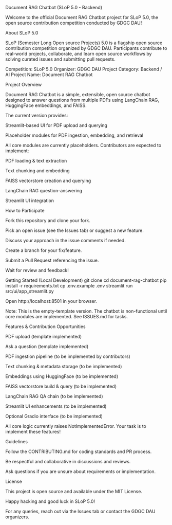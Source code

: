 Document RAG Chatbot (SLoP 5.0 - Backend)

Welcome to the official Document RAG Chatbot project for SLoP 5.0, the open source contribution competition conducted by GDGC DAU!

About SLoP 5.0

SLoP (Semester Long Open source Projects) 5.0 is a flagship open source contribution competition organized by GDGC DAU. Participants contribute to real-world projects, collaborate, and learn open source workflows by solving curated issues and submitting pull requests.

Competition: SLoP 5.0
Organizer: GDGC DAU
Project Category: Backend / AI
Project Name: Document RAG Chatbot

Project Overview

Document RAG Chatbot is a simple, extensible, open source chatbot designed to answer questions from multiple PDFs using LangChain RAG, HuggingFace embeddings, and FAISS.

The current version provides:

Streamlit-based UI for PDF upload and querying

Placeholder modules for PDF ingestion, embedding, and retrieval

All core modules are currently placeholders. Contributors are expected to implement:

PDF loading & text extraction

Text chunking and embedding

FAISS vectorstore creation and querying

LangChain RAG question-answering

Streamlit UI integration

How to Participate

Fork this repository and clone your fork.

Pick an open issue (see the Issues tab) or suggest a new feature.

Discuss your approach in the issue comments if needed.

Create a branch for your fix/feature.

Submit a Pull Request referencing the issue.

Wait for review and feedback!

Getting Started (Local Development)
git clone <your-fork-url>
cd document-rag-chatbot
pip install -r requirements.txt
cp .env.example .env
streamlit run src/ui/app_streamlit.py


Open http://localhost:8501
 in your browser.

Note: This is the empty-template version. The chatbot is non-functional until core modules are implemented. See ISSUES.md for tasks.

Features & Contribution Opportunities

PDF upload (template implemented)

Ask a question (template implemented)

PDF ingestion pipeline (to be implemented by contributors)

Text chunking & metadata storage (to be implemented)

Embeddings using HuggingFace (to be implemented)

FAISS vectorstore build & query (to be implemented)

LangChain RAG QA chain (to be implemented)

Streamlit UI enhancements (to be implemented)

Optional Gradio interface (to be implemented)

All core logic currently raises NotImplementedError. Your task is to implement these features!

Guidelines

Follow the CONTRIBUTING.md for coding standards and PR process.

Be respectful and collaborative in discussions and reviews.

Ask questions if you are unsure about requirements or implementation.

License

This project is open source and available under the MIT License.

Happy hacking and good luck in SLoP 5.0!

For any queries, reach out via the Issues tab or contact the GDGC DAU organizers.